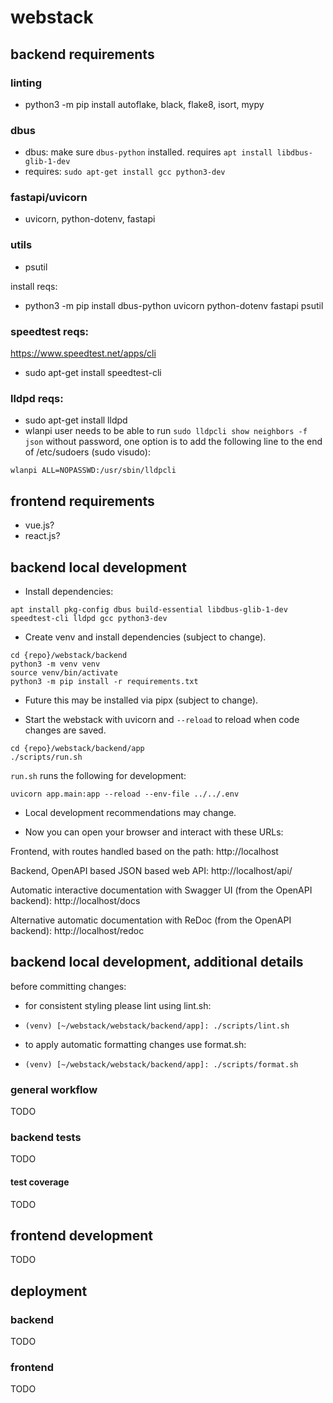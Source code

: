 # webstack

## backend requirements

### linting

- python3 -m pip install autoflake, black, flake8, isort, mypy

### dbus

- dbus: make sure `dbus-python` installed. requires `apt install libdbus-glib-1-dev`
- requires: `sudo apt-get install gcc python3-dev`

### fastapi/uvicorn

- uvicorn, python-dotenv, fastapi

### utils

- psutil

install reqs:

- python3 -m pip install dbus-python uvicorn python-dotenv fastapi psutil

### speedtest reqs:

https://www.speedtest.net/apps/cli

- sudo apt-get install speedtest-cli

### lldpd reqs:

- sudo apt-get install lldpd
- wlanpi user needs to be able to run `sudo lldpcli show neighbors -f json` without password, one option is to add the following line to the end of /etc/sudoers (sudo visudo):

```
wlanpi ALL=NOPASSWD:/usr/sbin/lldpcli
```

## frontend requirements

- vue.js?
- react.js? 

## backend local development

- Install dependencies:

```
apt install pkg-config dbus build-essential libdbus-glib-1-dev speedtest-cli lldpd gcc python3-dev
```

- Create venv and install dependencies (subject to change).

```
cd {repo}/webstack/backend
python3 -m venv venv
source venv/bin/activate
python3 -m pip install -r requirements.txt
```

- Future this may be installed via pipx (subject to change).

- Start the webstack with uvicorn and `--reload` to reload when code changes are saved.

```
cd {repo}/webstack/backend/app
./scripts/run.sh
```

`run.sh` runs the following for development:

```
uvicorn app.main:app --reload --env-file ../../.env 
```

- Local development recommendations may change.

- Now you can open your browser and interact with these URLs:

Frontend, with routes handled based on the path: http://localhost

Backend, OpenAPI based JSON based web API: http://localhost/api/

Automatic interactive documentation with Swagger UI (from the OpenAPI backend): http://localhost/docs

Alternative automatic documentation with ReDoc (from the OpenAPI backend): http://localhost/redoc

## backend local development, additional details

before committing changes:

- for consistent styling please lint using lint.sh:
- `(venv) [~/webstack/webstack/backend/app]: ./scripts/lint.sh`

- to apply automatic formatting changes use format.sh:
- `(venv) [~/webstack/webstack/backend/app]: ./scripts/format.sh`

### general workflow

TODO

### backend tests

TODO

#### test coverage

TODO

## frontend development

TODO

## deployment

### backend

TODO

### frontend

TODO
